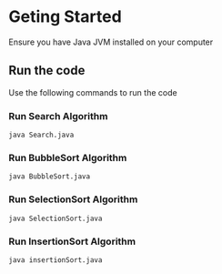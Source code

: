 # Geting Started
Ensure you have Java JVM installed on your computer
## Run the code
Use the following commands to run the code
### Run Search Algorithm
```
java Search.java
```

### Run BubbleSort Algorithm
```
java BubbleSort.java
```
### Run SelectionSort Algorithm
```
java SelectionSort.java
```
### Run InsertionSort Algorithm
```
java insertionSort.java
```
